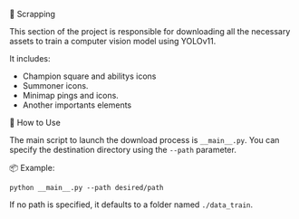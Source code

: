 🧠 Scrapping

This section of the project is responsible for downloading all the necessary assets to train a computer vision model using YOLOv11.

It includes:
- Champion square and abilitys icons
- Summoner icons.
- Minimap pings and icons.
- Another importants elements

🚀 How to Use

The main script to launch the download process is `__main__.py`. You can specify the destination directory using the `--path` parameter.

📦 Example:

    python __main__.py --path desired/path

If no path is specified, it defaults to a folder named `./data_train`.

